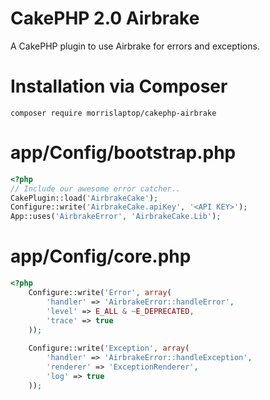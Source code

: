 CakePHP 2.0 Airbrake
============

A CakePHP plugin to use Airbrake for errors and exceptions.

Installation via Composer
=========================
```
composer require morrislaptop/cakephp-airbrake 
```
    

app/Config/bootstrap.php
=========================

```php
<?php
// Include our awesome error catcher..
CakePlugin::load('AirbrakeCake');
Configure::write('AirbrakeCake.apiKey', '<API KEY>');
App::uses('AirbrakeError', 'AirbrakeCake.Lib');
```

app/Config/core.php
=========================

```php
<?php
	Configure::write('Error', array(
		'handler' => 'AirbrakeError::handleError',
		'level' => E_ALL & ~E_DEPRECATED,
		'trace' => true
	));
	
	Configure::write('Exception', array(
		'handler' => 'AirbrakeError::handleException',
		'renderer' => 'ExceptionRenderer',
		'log' => true
	));
```

